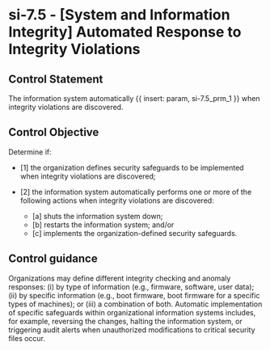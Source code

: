 # si-7.5 - \[System and Information Integrity\] Automated Response to Integrity Violations

## Control Statement

The information system automatically {{ insert: param, si-7.5_prm_1 }} when integrity violations are discovered.

## Control Objective

Determine if:

- \[1\] the organization defines security safeguards to be implemented when integrity violations are discovered;

- \[2\] the information system automatically performs one or more of the following actions when integrity violations are discovered:

  - \[a\] shuts the information system down;
  - \[b\] restarts the information system; and/or
  - \[c\] implements the organization-defined security safeguards.

## Control guidance

Organizations may define different integrity checking and anomaly responses: (i) by type of information (e.g., firmware, software, user data); (ii) by specific information (e.g., boot firmware, boot firmware for a specific types of machines); or (iii) a combination of both. Automatic implementation of specific safeguards within organizational information systems includes, for example, reversing the changes, halting the information system, or triggering audit alerts when unauthorized modifications to critical security files occur.
